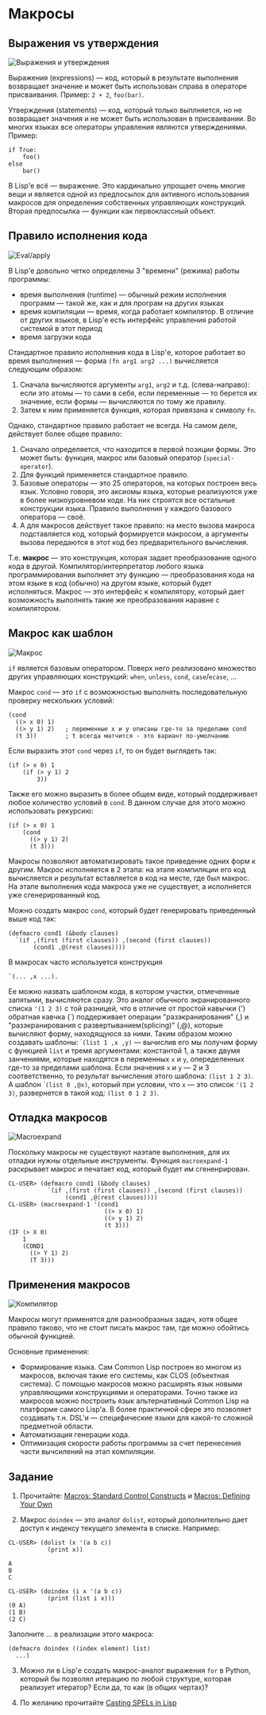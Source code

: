 # Макросы

## Выражения vs утверждения

![Выражения и утверждения](img/stmt-vs-expr.gif)

Выражения (expressions) — код, который в результате выполнения возвращает значение
и может быть использован справа в операторе присваивания. Пример: `2 + 2`, `foo(bar)`.

Утверждения (statements) — код, который только выплняется, но не возвращает значения
и не может быть использован в присваивании. Во многих языках все операторы управления являются утверждениями. Пример:
```
if True:
    foo()
else
    bar()
```

В Lisp'е всё — выражение. Это кардинально упрощает очень многие вещи и является одной из предпосылок для активного использования макросов для определения собственных управляющих конструкций. Вторая предпосылка — функции как первоклассный объект.


## Правило исполнения кода

![Eval/apply](img/eval-apply.gif)

В Lisp'е довольно четко определены 3 "времени" (режима) работы программы:

- время выполнения (runtime) — обычный режим исполнения программ — такой же, как и для програм на других языках
- время компиляции — время, когда работает компилятор. В отличие от других языков, в Lisp'е есть интерфейс управления работой системой в этот период
- время загрузки кода

Стандартное правило исполнения кода в Lisp'е, которое работает во время выполнения — форма `(fn arg1 arg2 ...)` вычисляется следующим образом:

1. Сначала вычисляются аргументы `arg1`, `arg2` и т.д. (слева-направо): если это атомы — то сами в себя, если переменные — то берется их значение, если формы — вычисляются по тому же правилу.
2. Затем к ним применяется функция, которая привязана к символу `fn`.

Однако, стандартное правило работает не всегда. На самом деле, действует более общее правило:

1. Сначало определяется, что находится в первой позиции формы. Это может быть: функция, макрос или базовый оператор (`special-operator`).
2. Для функций применяется стандартное правило.
3. Базовые операторы — это 25 операторов, на которых построен весь язык. Условно говоря, это аксиомы языка, которые реализуются уже в более низкоуровневом коде. На них строятся все остальные конструкции языка. Правило выполнения у каждого базового оператора — своё.
4. А для макросов действует такое правило: на место вызова макроса подставляется код, который формируется макросом, а аргументы вызова передаются в этот код без предварительного вычисления.

Т.е. **макрос** — это конструкция, которая задает преобразование одного кода в другой. Компилятор/интерпретатор любого языка программирования выполняет эту функцию — преобразования кода на этом языке в код (обычно) на другом языке, который будет исполняться. Макрос — это интерфейс к компилятору, который дает возможность выполнять такие же преобразования наравне с компилятором.


## Макрос как шаблон

![Макрос](img/spel-illustration.jpg)

`if` является базовым оператором. Поверх него реализовано множество других управляющих конструкций: `when`, `unless`, `cond`, `case`/`ecase`, ...

Макрос `cond` — это `if` с возможностью выполнять последовательную проверку нескольких условий:
```Lisp
(cond
  ((> x 0) 1)
  ((> y 1) 2)   ; переменные x и y описаны где-то за пределами cond
  (t 3))        ; t всегда матчится - это вариант по-умолчанию
```
Если выразить этот `cond` через `if`, то он будет выглядеть так:
```Lisp
(if (> x 0) 1
    (if (> y 1) 2
        3))
```
Также его можно выразить в более общем виде, который поддерживает любое
количество условий в `cond`. В данном случае для этого можно использовать рекурсию:
```Lisp
(if (> x 0) 1
    (cond
      ((> y 1) 2)
      (t 3)))
```
Макросы позволяют автоматизировать такое приведение одних форм к другим.
Макрос исполняется в 2 этапа: на этапе компиляции его код вычисляется и результат вставляется в код на месте, где был макрос.
На этапе выполнения кода макроса уже не существует, а исполняется уже сгенерированный код.

Можно создать макрос `cond`, который будет генерировать приведенный выше код так:
```Lisp
(defmacro cond1 (&body clauses)
  `(if ,(first (first clauses)) ,(second (first clauses))
       (cond1 ,@(rest clauses))))
```
В макросах часто используется конструкция 
```Lisp
`(... ,x ...). 
```
Ее можно назвать шаблоном кода, в котором участки, отмеченные запятыми, вычисляются сразу.
Это аналог обычного экранированного списка `'(1 2 3)`
с той разницей, что в отличие от простой кавычки (') обратная кавчка (\`)
поддерживает операции "разэкранирования" (,) и "разэкранирования с развертыванием(splicing)" (,@),
которые вычисляют форму, находящуюся за ними.
Таким образом можно создавать шаблоны: \``(list 1 ,x ,y)` —
вычислив его мы получим форму с функцией `list` и тремя аргументами:
константой 1, а также двумя занчениями, которые находятся в переменных `x` и `y`,
опеределенных где-то за пределами шаблона. Если значения `x` и `y` — 2 и 3 соответственно,
то результат вычисления этого шаблона: `(list 1 2 3)`.
А шаблон \``(list 0 ,@x)`, который при условии, что `x` — это список `'(1 2 3)`,
развернется в такой код: `(list 0 1 2 3)`.


## Отладка макросов

![Macroexpand](img/unwrap.jpg)

Поскольку макросы не существуют наэтапе выполнения, для их отладки нужны отдельные инструменты.
Функция `macroexpand-1` раскрывает макрос и печатает код, который будет им сгененрирован.
```Lisp
CL-USER> (defmacro cond1 (&body clauses)
           `(if ,(first (first clauses)) ,(second (first clauses))
                (cond1 ,@(rest clauses))))
CL-USER> (macroexpand-1 '(cond1
                           ((> x 0) 1)
                           ((> y 1) 2)
                           (t 3)))
(IF (> X 0)
    1
    (COND1
      ((> Y 1) 2)
      (T 3)))

```
## Применения макросов

![Компилятор](img/compiler-pipeline.jpg)

Макросы могут применятся для разнообразных задач, хотя общее правило таково, что не стоит писать макрос там,
где можно обойтись обычной функцией.

Основные применения:

- Формирование языка. Сам Common Lisp построен во многом из макросов, включая такие его системы, как CLOS (объектная система).
  С помощью макросов можно расширять язык новыми управляющими конструкциями и операторами.
  Точно также из макросов можно построить язык альтернативный Common Lisp на платформе самого Lisp'а.
  В более практичной сфере это позволяет создавать т.н. DSL'и — специфические языки для какой-то сложной предметной области.
- Автоматизация генерации кода.
- Оптимизация скорости работы программы за счет перенесения части вычсилений на этап компиляции.


## Задание

1. Прочитайте:
[Macros: Standard Control Constructs](http://www.gigamonkeys.com/book/macros-standard-control-constructs.html) и
[Macros: Defining Your Own](http://www.gigamonkeys.com/book/macros-defining-your-own.html)

2. Макрос `doindex` — это аналог `dolist`, который дополнительно дает доступ к индексу текущего элемента в списке. Например:

``` Lisp
CL-USER> (dolist (x '(a b c))
           (print x))

A
B
C
```
``` Lisp
CL-USER> (doindex (i x '(a b c))
           (print (list i x)))
(0 A)
(1 B)
(2 C)
```
  Заполните ... в реализации этого макроса:
```Lisp
(defmacro doindex ((index element) list)
  ...)
```
3. Можно ли в Lisp'е создать макрос-аналог выражения `for` в Python,
   который бы позволял итерацию по любой структуре, которая реализует итератор?
   Если да, то как (в общих чертах)?

4. По желанию прочитайте [Casting SPELs in Lisp](http://www.lisperati.com/casting.html)
